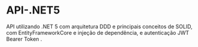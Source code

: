 # API-.NET5
API utilizando .NET 5 com arquitetura DDD e principais conceitos de SOLID, com EntityFrameworkCore e injeção de dependência, e autenticação JWT Bearer Token .
